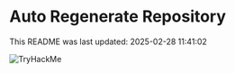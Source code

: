 # Auto Regenerate Repository

This README was last updated: 2025-02-28 11:41:02

 ![TryHackMe](https://tryhackme.com/badge/533634)